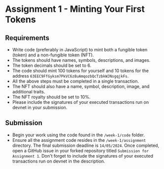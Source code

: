 # Assignment 1 - Minting Your First Tokens

## Requirements
- Write code (preferably in JavaScript) to mint both a fungible token (token) and a non-fungible token (NFT).
- The tokens should have names, symbols, descriptions, and images.
- The token decimals should be set to 6.
- The code should mint 100 tokens for yourself and 10 tokens for the address `63EEC9FfGyksm7PkVC6z8uAmqozbQcTzbkWJNsgqjkFs`.
- All the above steps must be completed in a single transaction.
- The NFT should also have a name, symbol, description, image, and additional traits.
- The NFT royalty should be set to 10%.
- Please include the signatures of your executed transactions run on devnet in your submission.

## Submission
- Begin your work using the code found in the `/week-1/code` folder.
- Ensure all the assignment code resides in the `/week-1/assignment` directory. The final submission deadline is `14/05/2024`.
Once completed, open a GitHub issue in your forked repository titled `Submission for Assignment 1`. Don't forget to include the signatures of your executed transactions run on devnet in the description.